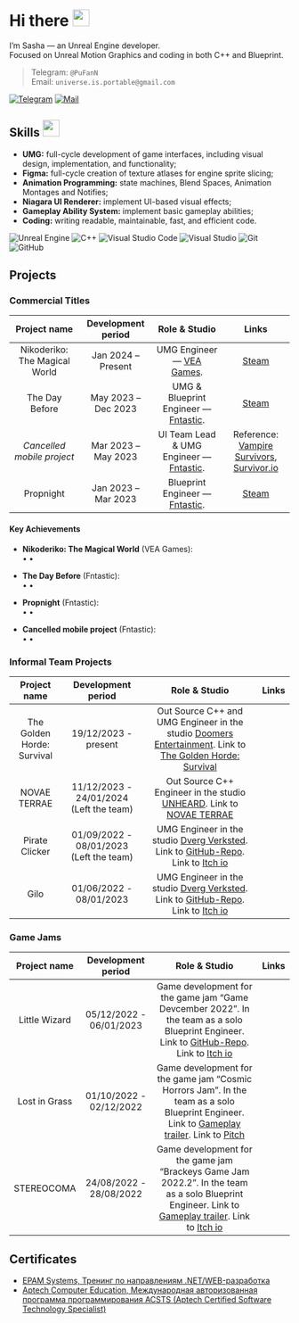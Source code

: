 # Hi there <img src="https://raw.githubusercontent.com/MartinHeinz/MartinHeinz/master/wave.gif" width="30px">

I’m Sasha — an Unreal Engine developer.<br>
Focused on Unreal Motion Graphics and coding in both C++ and Blueprint.

> Telegram: `@PuFanN`<br>
> Email: `universe.is.portable@gmail.com`

[![Telegram](https://img.shields.io/badge/Telegram-@PuFanN-blue?style=for-the-badge)](https://t.me/PuFanN)
[![Mail](https://img.shields.io/badge/Email-universe.is.portable%40gmail.com-red?style=for-the-badge)](mailto:universe.is.portable@gmail.com)

## Skills <img src="https://user-images.githubusercontent.com/34418187/202911895-f5e9690b-9772-4c3a-8ba6-d6ad2039e3b4.gif" width="30px">

* **UMG:** full-cycle development of game interfaces, including visual design, implementation, and functionality;
* **Figma:** full-cycle creation of texture atlases for engine sprite slicing;
* **Animation Programming:** state machines, Blend Spaces, Animation Montages and Notifies;
* **Niagara UI Renderer:** implement UI-based visual effects;
* **Gameplay Ability System:** implement basic gameplay abilities;
* **Coding:** writing readable, maintainable, fast, and efficient code.

<img alt="Unreal Engine" src="https://img.shields.io/badge/unrealengine-%23313131.svg?style=for-the-badge&logo=unrealengine&logoColor=white"/> <img alt="C++" src="https://img.shields.io/badge/c++-%2300599C.svg?style=for-the-badge&logo=c%2B%2B&logoColor=white"/> <img alt="Visual Studio Code" src="https://img.shields.io/badge/VisualStudioCode-0078d7.svg?style=for-the-badge&logo=visual-studio-code&logoColor=white"/> <img alt="Visual Studio" src="https://img.shields.io/badge/VisualStudio-5C2D91.svg?style=for-the-badge&logo=visual-studio&logoColor=white"/> <img alt="Git" src="https://img.shields.io/badge/git-%23F05033.svg?style=for-the-badge&logo=git&logoColor=white"/> ![GitHub](https://img.shields.io/badge/github-%23121011.svg?style=for-the-badge&logo=github&logoColor=white)

## Projects

### Commercial Titles
| Project name | Development period | Role & Studio | Links |
|:---------------:|:---------------:|:---------------:|:---------:|
| Nikoderiko: The Magical World |Jan 2024 – Present| UMG Engineer — [VEA Games](https://www.veagames.com/).| [Steam](https://store.steampowered.com/app/2374190/Nikoderiko/) |
| The Day Before |May 2023 – Dec 2023| UMG & Blueprint Engineer — [Fntastic](https://ru.fntastic.com/).| [Steam](https://store.steampowered.com/app/1372880/The_Day_Before/) |
| *Cancelled mobile project* |Mar 2023 – May 2023| UI Team Lead & UMG Engineer — [Fntastic](https://ru.fntastic.com/).| Reference:<br>[Vampire Survivors](https://store.steampowered.com/app/1794680/Vampire_Survivors/), [Survivor.io](https://www.bluestacks.com/ru/apps/adventure/survivor-io-on-pc.html?search=Survivor\.io) |
| Propnight |Jan 2023 – Mar 2023| Blueprint Engineer — [Fntastic](https://ru.fntastic.com/).| [Steam](https://store.steampowered.com/app/1549180/Propnight/) |

#### Key Achievements
- **Nikoderiko: The Magical World** (VEA Games):<br>
  • 
  • 

- **The Day Before** (Fntastic):<br>
  • 
  • 

- **Propnight** (Fntastic):<br>
  • 
  • 
  
- **Cancelled mobile project** (Fntastic):<br>
  • 
  • 

### Informal Team Projects
| Project name | Development period | Role & Studio |  Links |
|:---------------:|:---------------:|:-----------:|:-----------:|
| The Golden Horde: Survival |19/12/2023 - present| Out Source C++ and UMG Engineer in the studio [Doomers Entertainment](https://thegoldenhorde.uz/). Link to [The Golden Horde: Survival](https://store.steampowered.com/app/3244040/The_Golden_Horde_Survival/) |
| NOVAE TERRAE |11/12/2023 - 24/01/2024 (Left the team)| Out Source С++ Engineer in the studio [UNHEARD](https://vk.com/unheardgames). Link to [NOVAE TERRAE](https://vkplay.ru/play/game/novae_terrae/) |
| Pirate Clicker |01/09/2022 - 08/01/2023 (Left the team)| UMG Engineer in the studio [Dverg Verksted](https://github.com/Dverg-Verksted). Link to [GitHub-Repo](https://github.com/Dverg-Verksted/PirateClicker). Link to [Itch io](https://dvergverksted.itch.io/pirate-clicker) |
| Gilo |01/06/2022 - 08/01/2023| UMG Engineer in the studio [Dverg Verksted](https://github.com/Dverg-Verksted). Link to [GitHub-Repo](https://github.com/Dverg-Verksted/Gilo). Link to [Itch io](https://dvergverksted.itch.io/horror-game) |

### Game Jams
| Project name | Development period | Role & Studio |  Links |
|:---------------:|:---------------:|:-----------:|:-----------:|
| Little Wizard |05/12/2022 - 06/01/2023| Game development for the game jam “Game Devcember 2022”. In the team as a solo Blueprint Engineer. Link to [GitHub-Repo](https://github.com/Por7ableWorlD/Little_Wizard). Link to [Itch io](https://por7ableworld.itch.io/little-wizard) |
| Lost in Grass |01/10/2022 - 02/12/2022| Game development for the game jam “Cosmic Horrors Jam”. In the team as a solo Blueprint Engineer. Link to [Gameplay trailer](https://youtu.be/epFkhUCsgmA). Link to [Pitch](https://portfolio.hse.ru/Project/149348#149348_3263401) |
| STEREOCOMA |24/08/2022 - 28/08/2022| Game development for the game jam “Brackeys Game Jam 2022.2”. In the team as a solo Blueprint Engineer. Link to [Gameplay trailer](https://youtu.be/3MnY63UvC1o). Link to [Itch io](https://itch.io/jam/brackeys-8/rate/1680058) |

## Certificates
* [EPAM Systems, Тренинг по направлениям .NET/WEB-разработка](https://drive.google.com/file/d/1b6xx28p_QM6FbyuxRjVeUYWLmZgQgvCo/view)  
* [Aptech Computer Education, Международная авторизованная программа программирования ACSTS (Aptech Certified Software Technology Specialist)](https://drive.google.com/file/d/1PWX7pavxeaKBpJs4jzXfZl-POjCK4Ymh/view)  
